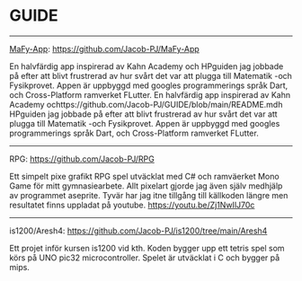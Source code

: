 # GUIDE
---------------------------------------------------------------------------------------------------
[MaFy-App](https://github.com/Jacob-PJ/MaFy-App): https://github.com/Jacob-PJ/MaFy-App

En halvfärdig app inspirerad av Kahn Academy och HPguiden jag jobbade på efter att blivt 
frustrerad av hur svårt det var att plugga till Matematik -och Fysikprovet. 
Appen är uppbyggd med googles programmerings språk Dart, och Cross-Platform ramverket FLutter. 
En halvfärdig app inspirerad av Kahn Academy ochttps://github.com/Jacob-PJ/GUIDE/blob/main/README.mdh HPguiden jag jobbade på efter att blivt frustrerad 
av hur svårt det var att plugga till Matematik -och Fysikprovet. Appen är uppbyggd med googles 
programmerings språk Dart, och Cross-Platform ramverket FLutter.

---------------------------------------------------------------------------------------------------
RPG: https://github.com/Jacob-PJ/RPG
 
Ett simpelt pixe grafikt RPG spel utväcklat med C# och ramväerket Mono Game för mitt gymnasiearbete.
Allt pixelart gjorde jag även själv medhjälp av programmet aseprite. Tyvär har jag itne tillgång till 
källkoden längre men resultatet finns uppladat på youtube. 
https://youtu.be/Zj1NwIlJ70c

---------------------------------------------------------------------------------------------------
is1200/Aresh4: https://github.com/Jacob-PJ/is1200/tree/main/Aresh4

Ett projet inför kursen is1200 vid kth. Koden bygger upp ett tetris spel som körs på UNO pic32 
microcontroller. Spelet är utväcklat i C och bygger på mips.
